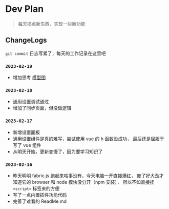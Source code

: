 # Dev Plan

> 每天搞点新东西，实现一些新功能

## ChangeLogs

`git commit` 日志写累了，每天的工作记录在这里吧

### `2023-02-19`

- 增加思考 [模型图](./docs/think.md)

### `2023-02-18`

- 通用设置调试通过
- 增加了同步页面，但没做逻辑

### `2023-02-17`

- 新增设置面板
- 通用设置组件是真的难写，尝试使用 vue 的 h 函数没成功，
  最后还是屈服于写了 vue 组件
- 从明天开始，更新变慢了，因为要学习知识了


### `2023-02-16`

- 昨天明明 fabric.js 跑起来啥事没有，今天电脑一开直接爆红，
  废了好大劲才知道它的 browser 和 node 模块没分开（npm 安装），
  所以不如直接挂 `<script>` 标签来的方便
- 写了一点内置插件功能代码
- 完善了难看的 ReadMe.md